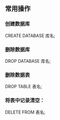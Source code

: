 ## 常用操作

### 创建数据库
CREATE DATABASE 库名;

### 删除数据库
DROP DATABASE 库名;

### 删除数据表
DROP TABLE 表名;

### 将表中记录清空：
DELETE FROM 表名;

